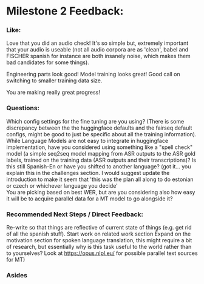 

# Milestone 2 Feedback:

### Like:
Love that you did an audio check! It's so simple but, extremely important that your audio is useable (not all audio corpora are as 'clean', babel and FISCHER spanish for instance are both insanely noise, which makes them bad candidates for some things).

Engineering parts look good! Model training looks great! Good call on switching to smaller training data size.

You are making really great progress!

### Questions:
Which config settings for the fine tuning are you using? (There is some discrepancy between the the huggingface defaults and the fairseq default configs, might be good to just be specific about all the training information).
While Language Models are not easy to integrate in huggingface implementation, have you considered using something like a "spell check" model (a simple seq2seq model mapping from ASR outputs to the ASR gold labels, trained on the training data (ASR outputs and their transcriptions)?
Is this still Spanish-En or have you shifted to another language? (got it... you explain this in the challenges section. I would suggest update the introduction to make it seem that 'this was the plan all along to do estonian or czech or whichever language you decide'  
You are picking based on best WER, but are you considering also how easy it will be to acquire parallel data for a MT model to go alongside it? 



### Recommended Next Steps / Direct Feedback:  
Re-write so that things are reflective of current state of things (e.g. get rid of all the spanish stuff).
Start work on related work section
Expand on the motivation section for spoken language translation, this might require a bit of research, but essentially why is this task useful to the world rather than to yourselves?
 Look at https://opus.nlpl.eu/ for possible parallel text sources for MT)  

### Asides

